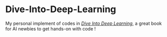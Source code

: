 # Dive-Into-Deep-Learning

My personal implement of codes in [*Dive Into Deep Learning*](https://d2l.ai/), a great book for AI newbies to get hands-on with code !